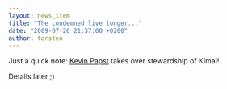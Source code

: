 ```yaml
---
layout: news_item
title: "The condemned live longer..."
date: "2009-07-20 21:37:00 +0200"
author: torsten
---
```


Just a quick note: [Kevin Papst](http://www.kevinpapst.de) takes over stewardship of Kimai!

Details later ;)